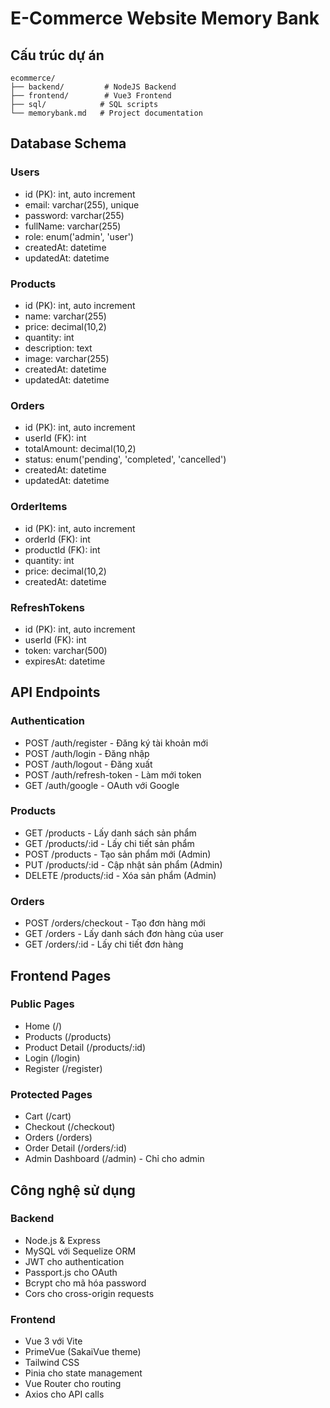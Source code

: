# E-Commerce Website Memory Bank

## Cấu trúc dự án
```
ecommerce/
├── backend/         # NodeJS Backend
├── frontend/        # Vue3 Frontend  
├── sql/            # SQL scripts
└── memorybank.md   # Project documentation
```

## Database Schema

### Users
- id (PK): int, auto increment
- email: varchar(255), unique
- password: varchar(255)
- fullName: varchar(255)
- role: enum('admin', 'user')
- createdAt: datetime
- updatedAt: datetime

### Products
- id (PK): int, auto increment
- name: varchar(255)
- price: decimal(10,2)
- quantity: int
- description: text
- image: varchar(255)
- createdAt: datetime
- updatedAt: datetime

### Orders
- id (PK): int, auto increment
- userId (FK): int
- totalAmount: decimal(10,2)
- status: enum('pending', 'completed', 'cancelled')
- createdAt: datetime
- updatedAt: datetime

### OrderItems
- id (PK): int, auto increment
- orderId (FK): int
- productId (FK): int
- quantity: int
- price: decimal(10,2)
- createdAt: datetime

### RefreshTokens
- id (PK): int, auto increment
- userId (FK): int
- token: varchar(500)
- expiresAt: datetime

## API Endpoints

### Authentication
- POST /auth/register - Đăng ký tài khoản mới
- POST /auth/login - Đăng nhập
- POST /auth/logout - Đăng xuất
- POST /auth/refresh-token - Làm mới token
- GET /auth/google - OAuth với Google

### Products
- GET /products - Lấy danh sách sản phẩm
- GET /products/:id - Lấy chi tiết sản phẩm
- POST /products - Tạo sản phẩm mới (Admin)
- PUT /products/:id - Cập nhật sản phẩm (Admin)
- DELETE /products/:id - Xóa sản phẩm (Admin)

### Orders
- POST /orders/checkout - Tạo đơn hàng mới
- GET /orders - Lấy danh sách đơn hàng của user
- GET /orders/:id - Lấy chi tiết đơn hàng

## Frontend Pages

### Public Pages
- Home (/)
- Products (/products)
- Product Detail (/products/:id)
- Login (/login)
- Register (/register)

### Protected Pages
- Cart (/cart)
- Checkout (/checkout)
- Orders (/orders)
- Order Detail (/orders/:id)
- Admin Dashboard (/admin) - Chỉ cho admin

## Công nghệ sử dụng

### Backend
- Node.js & Express
- MySQL với Sequelize ORM
- JWT cho authentication
- Passport.js cho OAuth
- Bcrypt cho mã hóa password
- Cors cho cross-origin requests

### Frontend
- Vue 3 với Vite
- PrimeVue (SakaiVue theme)
- Tailwind CSS
- Pinia cho state management
- Vue Router cho routing
- Axios cho API calls
